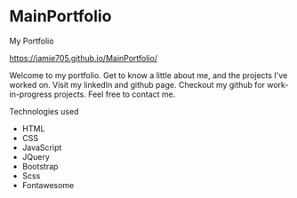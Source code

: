 # MainPortfolio
My Portfolio

https://jamie705.github.io/MainPortfolio/

Welcome to my portfolio. Get to know a little about me, and the projects I've worked on. Visit my linkedIn and github page. Checkout my github for work-in-progress projects. Feel free to contact me.

Technologies used
* HTML
* CSS
* JavaScript
* JQuery
* Bootstrap
* Scss
* Fontawesome